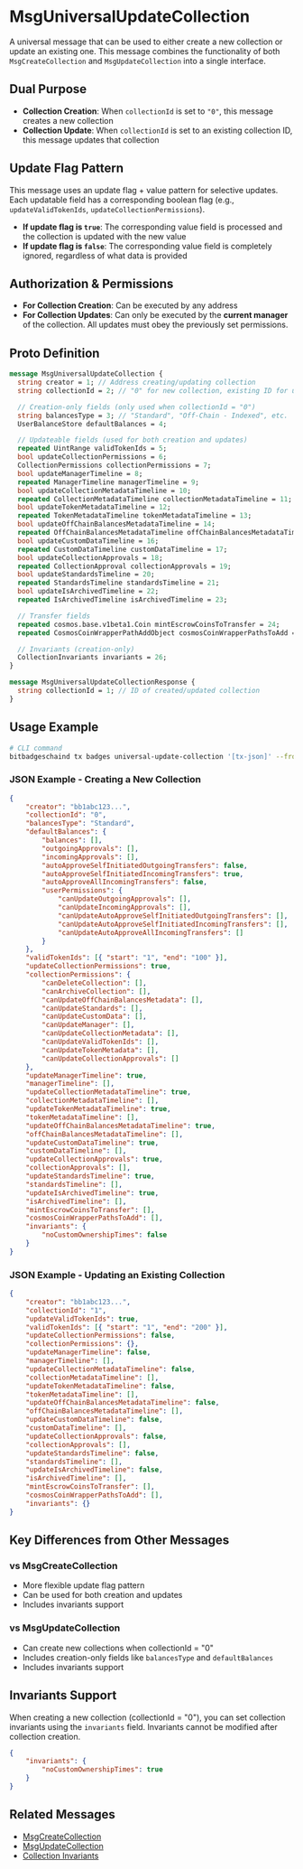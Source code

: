 # MsgUniversalUpdateCollection

A universal message that can be used to either create a new collection or update an existing one. This message combines the functionality of both `MsgCreateCollection` and `MsgUpdateCollection` into a single interface.

## Dual Purpose

-   **Collection Creation**: When `collectionId` is set to `"0"`, this message creates a new collection
-   **Collection Update**: When `collectionId` is set to an existing collection ID, this message updates that collection

## Update Flag Pattern

This message uses an update flag + value pattern for selective updates. Each updatable field has a corresponding boolean flag (e.g., `updateValidTokenIds`, `updateCollectionPermissions`).

-   **If update flag is `true`**: The corresponding value field is processed and the collection is updated with the new value
-   **If update flag is `false`**: The corresponding value field is completely ignored, regardless of what data is provided

## Authorization & Permissions

-   **For Collection Creation**: Can be executed by any address
-   **For Collection Updates**: Can only be executed by the **current manager** of the collection. All updates must obey the previously set permissions.

## Proto Definition

```protobuf
message MsgUniversalUpdateCollection {
  string creator = 1; // Address creating/updating collection
  string collectionId = 2; // "0" for new collection, existing ID for updates

  // Creation-only fields (only used when collectionId = "0")
  string balancesType = 3; // "Standard", "Off-Chain - Indexed", etc.
  UserBalanceStore defaultBalances = 4;

  // Updateable fields (used for both creation and updates)
  repeated UintRange validTokenIds = 5;
  bool updateCollectionPermissions = 6;
  CollectionPermissions collectionPermissions = 7;
  bool updateManagerTimeline = 8;
  repeated ManagerTimeline managerTimeline = 9;
  bool updateCollectionMetadataTimeline = 10;
  repeated CollectionMetadataTimeline collectionMetadataTimeline = 11;
  bool updateTokenMetadataTimeline = 12;
  repeated TokenMetadataTimeline tokenMetadataTimeline = 13;
  bool updateOffChainBalancesMetadataTimeline = 14;
  repeated OffChainBalancesMetadataTimeline offChainBalancesMetadataTimeline = 15;
  bool updateCustomDataTimeline = 16;
  repeated CustomDataTimeline customDataTimeline = 17;
  bool updateCollectionApprovals = 18;
  repeated CollectionApproval collectionApprovals = 19;
  bool updateStandardsTimeline = 20;
  repeated StandardsTimeline standardsTimeline = 21;
  bool updateIsArchivedTimeline = 22;
  repeated IsArchivedTimeline isArchivedTimeline = 23;

  // Transfer fields
  repeated cosmos.base.v1beta1.Coin mintEscrowCoinsToTransfer = 24;
  repeated CosmosCoinWrapperPathAddObject cosmosCoinWrapperPathsToAdd = 25;

  // Invariants (creation-only)
  CollectionInvariants invariants = 26;
}

message MsgUniversalUpdateCollectionResponse {
  string collectionId = 1; // ID of created/updated collection
}
```

## Usage Example

```bash
# CLI command
bitbadgeschaind tx badges universal-update-collection '[tx-json]' --from creator-key
```

### JSON Example - Creating a New Collection

```json
{
    "creator": "bb1abc123...",
    "collectionId": "0",
    "balancesType": "Standard",
    "defaultBalances": {
        "balances": [],
        "outgoingApprovals": [],
        "incomingApprovals": [],
        "autoApproveSelfInitiatedOutgoingTransfers": false,
        "autoApproveSelfInitiatedIncomingTransfers": true,
        "autoApproveAllIncomingTransfers": false,
        "userPermissions": {
            "canUpdateOutgoingApprovals": [],
            "canUpdateIncomingApprovals": [],
            "canUpdateAutoApproveSelfInitiatedOutgoingTransfers": [],
            "canUpdateAutoApproveSelfInitiatedIncomingTransfers": [],
            "canUpdateAutoApproveAllIncomingTransfers": []
        }
    },
    "validTokenIds": [{ "start": "1", "end": "100" }],
    "updateCollectionPermissions": true,
    "collectionPermissions": {
        "canDeleteCollection": [],
        "canArchiveCollection": [],
        "canUpdateOffChainBalancesMetadata": [],
        "canUpdateStandards": [],
        "canUpdateCustomData": [],
        "canUpdateManager": [],
        "canUpdateCollectionMetadata": [],
        "canUpdateValidTokenIds": [],
        "canUpdateTokenMetadata": [],
        "canUpdateCollectionApprovals": []
    },
    "updateManagerTimeline": true,
    "managerTimeline": [],
    "updateCollectionMetadataTimeline": true,
    "collectionMetadataTimeline": [],
    "updateTokenMetadataTimeline": true,
    "tokenMetadataTimeline": [],
    "updateOffChainBalancesMetadataTimeline": true,
    "offChainBalancesMetadataTimeline": [],
    "updateCustomDataTimeline": true,
    "customDataTimeline": [],
    "updateCollectionApprovals": true,
    "collectionApprovals": [],
    "updateStandardsTimeline": true,
    "standardsTimeline": [],
    "updateIsArchivedTimeline": true,
    "isArchivedTimeline": [],
    "mintEscrowCoinsToTransfer": [],
    "cosmosCoinWrapperPathsToAdd": [],
    "invariants": {
        "noCustomOwnershipTimes": false
    }
}
```

### JSON Example - Updating an Existing Collection

```json
{
    "creator": "bb1abc123...",
    "collectionId": "1",
    "updateValidTokenIds": true,
    "validTokenIds": [{ "start": "1", "end": "200" }],
    "updateCollectionPermissions": false,
    "collectionPermissions": {},
    "updateManagerTimeline": false,
    "managerTimeline": [],
    "updateCollectionMetadataTimeline": false,
    "collectionMetadataTimeline": [],
    "updateTokenMetadataTimeline": false,
    "tokenMetadataTimeline": [],
    "updateOffChainBalancesMetadataTimeline": false,
    "offChainBalancesMetadataTimeline": [],
    "updateCustomDataTimeline": false,
    "customDataTimeline": [],
    "updateCollectionApprovals": false,
    "collectionApprovals": [],
    "updateStandardsTimeline": false,
    "standardsTimeline": [],
    "updateIsArchivedTimeline": false,
    "isArchivedTimeline": [],
    "mintEscrowCoinsToTransfer": [],
    "cosmosCoinWrapperPathsToAdd": [],
    "invariants": {}
}
```

## Key Differences from Other Messages

### vs MsgCreateCollection

-   More flexible update flag pattern
-   Can be used for both creation and updates
-   Includes invariants support

### vs MsgUpdateCollection

-   Can create new collections when collectionId = "0"
-   Includes creation-only fields like `balancesType` and `defaultBalances`
-   Includes invariants support

## Invariants Support

When creating a new collection (collectionId = "0"), you can set collection invariants using the `invariants` field. Invariants cannot be modified after collection creation.

```json
{
    "invariants": {
        "noCustomOwnershipTimes": true
    }
}
```

## Related Messages

-   [MsgCreateCollection](./msg-create-collection.md)
-   [MsgUpdateCollection](./msg-update-collection.md)
-   [Collection Invariants](../concepts/collection-invariants.md)
